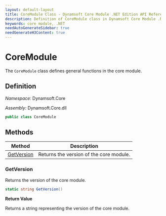 ```yaml
---
layout: default-layout
title: CoreModule Class - Dynamsoft Core Module .NET Edition API Reference
description: Definition of CoreModule class in Dynamsoft Core Module .NET Edition.
keywords: core module, .NET
needAutoGenerateSidebar: true
needGenerateH3Content: true
---
```


# CoreModule

The `CoreModule` class defines general functions in the core module.

## Definition

*Namespace:* Dynamsoft.Core

*Assembly:* Dynamsoft.Core.dll

```csharp
public class CoreModule 
```

## Methods

| Method                                                    | Description                                        |
| --------------------------------------------------------- | -------------------------------------------------- |
| [GetVersion](#getversion)                                     | Returns the version of the core module. |

### GetVersion

Returns the version of the core module.

```csharp
static string GetVersion()
```

**Return Value**

Returns a string representing the version of the core module.
